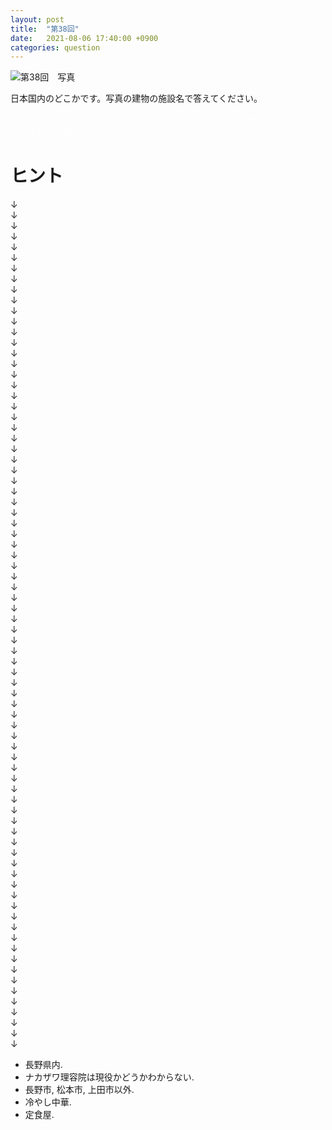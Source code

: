```yaml
---
layout: post
title:  "第38回"
date:   2021-08-06 17:40:00 +0900
categories: question
---
```



![第38回　写真](/kokodoko/images/q38.jpg "ナカザワ理容院")

日本国内のどこかです。写真の建物の施設名で答えてください。

<span style="color: white; ">ヒントヒントヒントヒントヒントヒントヒントヒントヒントヒントヒントヒントヒントヒントヒント</span>

# ヒント
&darr;<br />&darr;<br />&darr;<br />&darr;<br />&darr;<br />&darr;<br />&darr;<br />&darr;<br />
&darr;<br />&darr;<br />&darr;<br />&darr;<br />&darr;<br />&darr;<br />&darr;<br />&darr;<br />
&darr;<br />&darr;<br />&darr;<br />&darr;<br />&darr;<br />&darr;<br />&darr;<br />&darr;<br />
&darr;<br />&darr;<br />&darr;<br />&darr;<br />&darr;<br />&darr;<br />&darr;<br />&darr;<br />
&darr;<br />&darr;<br />&darr;<br />&darr;<br />&darr;<br />&darr;<br />&darr;<br />&darr;<br />
&darr;<br />&darr;<br />&darr;<br />&darr;<br />&darr;<br />&darr;<br />&darr;<br />&darr;<br />
&darr;<br />&darr;<br />&darr;<br />&darr;<br />&darr;<br />&darr;<br />&darr;<br />&darr;<br />
&darr;<br />&darr;<br />&darr;<br />&darr;<br />&darr;<br />&darr;<br />&darr;<br />&darr;<br />
&darr;<br />&darr;<br />&darr;<br />&darr;<br />&darr;<br />&darr;<br />&darr;<br />&darr;<br />
&darr;<br />&darr;<br />&darr;<br />&darr;<br />&darr;<br />&darr;<br />&darr;<br />&darr;

* 長野県内.
* ナカザワ理容院は現役かどうかわからない.
* 長野市, 松本市, 上田市以外.
* 冷やし中華.
* 定食屋.